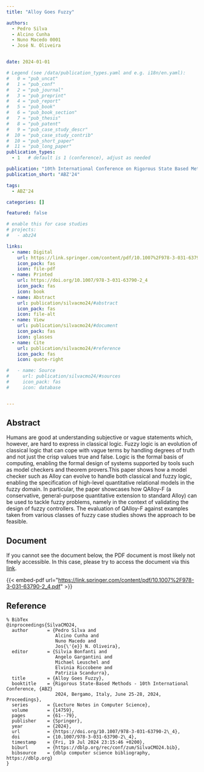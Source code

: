 ```yaml
---
title: "Alloy Goes Fuzzy"

authors:
  - Pedro Silva
  - Alcino Cunha
  - Nuno Macedo 0001
  - José N. Oliveira


date: 2024-01-01

# Legend (see /data/publication_types.yaml and e.g. i18n/en.yaml): 
#   0 = "pub_uncat"
#   1 = "pub_conf"
#   2 = "pub_journal"
#   3 = "pub_preprint"
#   4 = "pub_report"
#   5 = "pub_book"
#   6 = "pub_book_section"
#   7 = "pub_thesis"
#   8 = "pub_patent"
#   9 = "pub_case_study_descr"
#  10 = "pub_case_study_contrib"
#  10 = "pub_short_paper"
#  11 = "pub_long_paper"
publication_types:
  - 1   # default is 1 (conference), adjust as needed

publication: "10th International Conference on Rigorous State Based Methods (ABZ'24)"
publication_short: "ABZ'24"

tags:
  - ABZ'24

categories: []

featured: false

# enable this for case studies
# projects:
#   - abz24

links:
  - name: Digital
    url: https://link.springer.com/content/pdf/10.1007%2F978-3-031-63790-2_4.pdf
    icon_pack: fas
    icon: file-pdf
  - name: Printed
    url: https://doi.org/10.1007/978-3-031-63790-2_4
    icon_pack: fas
    icon: book
  - name: Abstract
    url: publication/silvacmo24/#abstract
    icon_pack: fas
    icon: file-alt
  - name: View
    url: publication/silvacmo24/#document
    icon_pack: fas
    icon: glasses
  - name: Cite
    url: publication/silvacmo24/#reference
    icon_pack: fas
    icon: quote-right

#   - name: Source
#     url: publication/silvacmo24/#sources
#     icon_pack: fas
#     icon: database


---
```


## Abstract

Humans are good at understanding subjective or vague statements which, however, are hard to express in classical logic. Fuzzy logic is an evolution of classical logic that can cope with vague terms by handling degrees of truth and not just the crisp values true and false. Logic is the formal basis of computing, enabling the formal design of systems supported by tools such as model checkers and theorem provers.This paper shows how a model checker such as Alloy can evolve to handle both classical and fuzzy logic, enabling the specification of high-level quantitative relational models in the fuzzy domain. In particular, the paper showcases how QAlloy-F (a conservative, general-purpose quantitative extension to standard Alloy) can be used to tackle fuzzy problems, namely in the context of validating the design of fuzzy controllers. The evaluation of QAlloy-F against examples taken from various classes of fuzzy case studies shows the approach to be feasible.

## Document

If you cannot see the document below, the PDF document is most likely not freely accessible. In this case, please try to access the document via this <a href="https://link.springer.com/content/pdf/10.1007%2F978-3-031-63790-2_4.pdf">link</a>.

{{< embed-pdf url="https://link.springer.com/content/pdf/10.1007%2F978-3-031-63790-2_4.pdf" >}}

## Reference

```
% BibTex
@inproceedings{SilvaCMO24,
  author       = {Pedro Silva and
                  Alcino Cunha and
                  Nuno Macedo and
                  Jos{\'{e}} N. Oliveira},
  editor       = {Silvia Bonfanti and
                  Angelo Gargantini and
                  Michael Leuschel and
                  Elvinia Riccobene and
                  Patrizia Scandurra},
  title        = {Alloy Goes Fuzzy},
  booktitle    = {Rigorous State-Based Methods - 10th International Conference, {ABZ}
                  2024, Bergamo, Italy, June 25-28, 2024, Proceedings},
  series       = {Lecture Notes in Computer Science},
  volume       = {14759},
  pages        = {61--79},
  publisher    = {Springer},
  year         = {2024},
  url          = {https://doi.org/10.1007/978-3-031-63790-2\_4},
  doi          = {10.1007/978-3-031-63790-2\_4},
  timestamp    = {Fri, 19 Jul 2024 23:15:46 +0200},
  biburl       = {https://dblp.org/rec/conf/zum/SilvaCMO24.bib},
  bibsource    = {dblp computer science bibliography, https://dblp.org}
}


```

<!-- # add information for case study papers (if available)
## Sources

- **Used formal method:**
  [ASM](/method/asm)
- **Resources and tools:**
  Asmeta

For more information, please contact the <a href ="mailto:silvia.bonfanti@unibg.it;arcaini@nii.ac.jp;angelo.gargantini@unibg.it;scandurra@unibg.it;elvinia.riccobene@unimi.it">authors</a>-->

